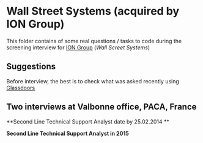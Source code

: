 # Wall Street Systems (acquired by ION Group)

This folder contains of some real questions / tasks to code during the screening interview for [ION Group](https://iongroup.com/) (*Wall Screet Systems*)

## Suggestions
Before interview, the best is to check what was asked recently using [Glassdoors](https://www.glassdoor.com/index.htm)


##  Two interviews at Valbonne office, PACA, France

**Second Line Technical Support Analyst date by 25.02.2014 **

**Second Line Technical Support Analyst in 2015** 
